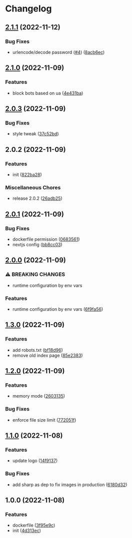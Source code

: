 # Changelog

## [2.1.1](https://github.com/pasteburn/pasteburn/compare/v2.1.0...v2.1.1) (2022-11-12)


### Bug Fixes

* urlencode/decode password ([#4](https://github.com/pasteburn/pasteburn/issues/4)) ([8acb6ec](https://github.com/pasteburn/pasteburn/commit/8acb6ec06e8dbb35ec4f0a239535a8c0d32b680d))

## [2.1.0](https://github.com/pasteburn/pasteburn/compare/v2.0.3...v2.1.0) (2022-11-09)


### Features

* block bots based on ua ([4e431ba](https://github.com/pasteburn/pasteburn/commit/4e431bac94717d94b39989391bf0b544a3bc90c7))

## [2.0.3](https://github.com/pasteburn/pasteburn/compare/v2.0.2...v2.0.3) (2022-11-09)


### Bug Fixes

* style tweak ([37c52bd](https://github.com/pasteburn/pasteburn/commit/37c52bd5b17f8e61bddcc72efc6bc8d4eb338726))

## 2.0.2 (2022-11-09)


### Features

* init ([822ba28](https://github.com/pasteburn/pasteburn/commit/822ba28829855acb01d5b248dd3aba1ae5081bcc))


### Miscellaneous Chores

* release 2.0.2 ([26adb25](https://github.com/pasteburn/pasteburn/commit/26adb2506d250b625bf96d8f71e26e771fb82db4))

## [2.0.1](https://github.com/pasteburn/pasteburn/compare/v2.0.0...v2.0.1) (2022-11-09)


### Bug Fixes

* dockerfile permission ([0683561](https://github.com/pasteburn/pasteburn/commit/068356153019e5b8f2f979ff295e6704e4a86429))
* nextjs config ([bb8cc03](https://github.com/pasteburn/pasteburn/commit/bb8cc035746bbdd25ca8c50671b6385a6f863e49))

## [2.0.0](https://github.com/pasteburn/pasteburn/compare/v1.3.0...v2.0.0) (2022-11-09)


### ⚠ BREAKING CHANGES

* runtime configuration by env vars

### Features

* runtime configuration by env vars ([6f9fa56](https://github.com/pasteburn/pasteburn/commit/6f9fa56a8250ac6035a956332b5c5c3f6fd4b03c))

## [1.3.0](https://github.com/pasteburn/pasteburn/compare/v1.2.0...v1.3.0) (2022-11-09)


### Features

* add robots.txt ([bf18d96](https://github.com/pasteburn/pasteburn/commit/bf18d96081b3a5a2151846b451f74ea143b9f9d8))
* remove old index page ([85e2383](https://github.com/pasteburn/pasteburn/commit/85e238306e6f85d2614c7f963cf7bb127f76e79a))

## [1.2.0](https://github.com/pasteburn/pasteburn/compare/v1.1.0...v1.2.0) (2022-11-09)


### Features

* memory mode ([2603135](https://github.com/pasteburn/pasteburn/commit/26031356244a29a92cf94587bf55929812b32627))


### Bug Fixes

* enforce file size limit ([772051f](https://github.com/pasteburn/pasteburn/commit/772051f1394a99fdc26f0ff65fb899235755ec74))

## [1.1.0](https://github.com/pasteburn-org/pasteburn/compare/v1.0.0...v1.1.0) (2022-11-08)


### Features

* update logo ([14f9137](https://github.com/pasteburn-org/pasteburn/commit/14f9137e232becd2f58089e584be967f7bdd7655))


### Bug Fixes

* add sharp as dep to fix images in production ([6180d32](https://github.com/pasteburn-org/pasteburn/commit/6180d3281973893e7f949ef2048fdcf75e466c0d))

## 1.0.0 (2022-11-08)


### Features

* dockerfile ([3f95e9c](https://github.com/pasteburn-org/pasteburn/commit/3f95e9ce457356621e6d27cf3982c10b075b851e))
* init ([4d313ec](https://github.com/pasteburn-org/pasteburn/commit/4d313ec1a6738bb4c2671842f5f655b3d049c4d3))
